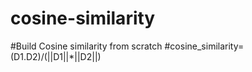 # cosine-similarity
#Build Cosine similarity from scratch
#cosine_similarity=(D1.D2)/(||D1||*||D2||)
